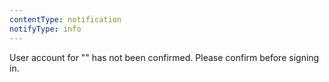 ```yaml
---
contentType: notification
notifyType: info
---
```


User account for "<LookupValue name='username'></LookupValue>" has not been confirmed. Please confirm before signing in.
